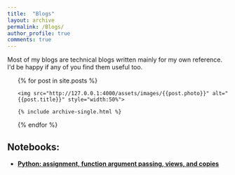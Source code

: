 ```yaml
---
title:  "Blogs"
layout: archive
permalink: /Blogs/
author_profile: true
comments: true
---
```


Most of my blogs are technical blogs written mainly for my own reference. I'd be happy if any of you find them useful too.



<ul>
  {% for post in site.posts %}

    <img src="http://127.0.0.1:4000/assets/images/{{post.photo}}" alt="{{post.title}}" style="width:50%">

    {% include archive-single.html %}
  {% endfor %}
</ul>

## Notebooks:
- [**Python: assignment, function argument passing, views, and copies**](https://github.com/zengliX/Notebooks/blob/master/python_variable.ipynb)


